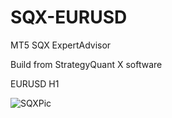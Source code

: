 # SQX-EURUSD
MT5 SQX ExpertAdvisor

Build from StrategyQuant X software

EURUSD H1

![SQXPic](https://github.com/user-attachments/assets/35a06274-cf70-476c-89ba-9fc45c76bbdc)
